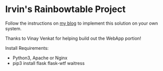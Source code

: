 # Irvin's Rainbowtable Project
Follow the instructions on [my blog](https://www.infosecirvin.info/blog/rainbowtables.html) to implement this solution on your own system.

Thanks to Vinay Venkat for helping build out the WebApp portion!

Install Requirements:
* Python3, Apache or Nginx
* pip3 install flask flask-wtf waitress
